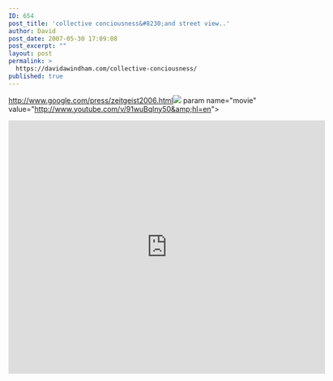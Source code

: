 ```yaml
---
ID: 654
post_title: 'collective conciousness&#8230;and street view..'
author: David
post_date: 2007-05-30 17:09:08
post_excerpt: ""
layout: post
permalink: >
  https://davidawindham.com/collective-conciousness/
published: true
---
```

<a href="http://www.google.com/press/zeitgeist2006.html">http://www.google.com/press/zeitgeist2006.html</a><img src="http://www.davidawindham.com/images/areasearchstats.png" />
param name="movie" value="http://www.youtube.com/v/91wuBqlny50&amp;hl=en"&gt;

<embed src="http://www.youtube.com/v/91wuBqlny50&amp;hl=en" type="application/x-shockwave-flash" wmode="transparent" height="500" width="625"></embed>
